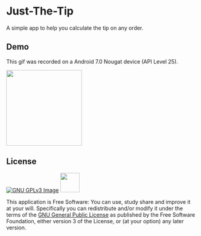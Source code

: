 # Just-The-Tip

A simple app to help you calculate the tip on any order.
 
## Demo
This gif was recorded on a Android 7.0 Nougat device (API Level 25).

[<img src="http://i.imgur.com/rYkTK3i.gif" width=200>](http://i.imgur.com/rYkTK3i.gif)

## License
[![GNU GPLv3 Image](https://www.gnu.org/graphics/gplv3-127x51.png)](http://www.gnu.org/licenses/gpl-3.0.en.html)  <img src="http://i.imgur.com/HAZWeo7.png" height = "51">

This application is Free Software: You can use, study share and improve it at your
will. Specifically you can redistribute and/or modify it under the terms of the
[GNU General Public License](https://www.gnu.org/licenses/gpl.html) as
published by the Free Software Foundation, either version 3 of the License, or
(at your option) any later version.
